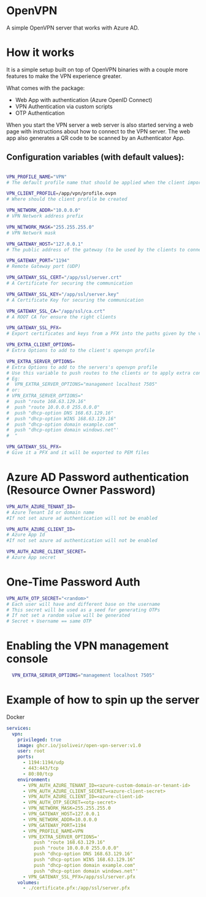 # OpenVPN

A simple OpenVPN server that works with Azure AD.

# How it works

It is a simple setup built on top of OpenVPN binaries with a couple more features to make the VPN experience greater.

What comes with the package:

* Web App with authentication (Azure OpenID Connect)
* VPN Authentication via custom scripts
* OTP Authentication

When you start the VPN server a web server is also started serving a web page with instructions about how to connect to the VPN server.
The web app also generates a QR code to be scanned by an Authenticator App.

## Configuration variables (with default values):

```bash

VPN_PROFILE_NAME="VPN"
# The default profile name that should be applied when the client imports the .ovpn

VPN_CLIENT_PROFILE=/app/vpn/profile.ovpn
# Where should the client profile be created

VPN_NETWORK_ADDR="10.0.0.0"
# VPN Network address prefix

VPN_NETWORK_MASK="255.255.255.0"
# VPN Network mask

VPN_GATEWAY_HOST="127.0.0.1"
# The public address of the gateway (to be used by the clients to connect)

VPN_GATEWAY_PORT="1194"
# Remote Gateway port (UDP)

VPN_GATEWAY_SSL_CERT="/app/ssl/server.crt"
# A Certificate for securing the communication

VPN_GATEWAY_SSL_KEY="/app/ssl/server.key"
# A Certificate Key for securing the communication

VPN_GATEWAY_SSL_CA="/app/ssl/ca.crt"
# A ROOT CA for ensure the right clients

VPN_GATEWAY_SSL_PFX=
# Export certificates and keys from a PFX into the paths given by the vars VPN_GATEWAY_SSL_*

VPN_EXTRA_CLIENT_OPTIONS=
# Extra Options to add to the client's openvpn profile

VPN_EXTRA_SERVER_OPTIONS=
# Extra Options to add to the servers's openvpn profile
# Use this variable to push routes to the clients or to apply extra configurations
# Eg:
#  VPN_EXTRA_SERVER_OPTIONS="management localhost 7505"
# or:
# VPN_EXTRA_SERVER_OPTIONS="
#  push "route 168.63.129.16"
#  push "route 10.0.0.0 255.0.0.0"
#  push "dhcp-option DNS 168.63.129.16"
#  push "dhcp-option WINS 168.63.129.16"
#  push "dhcp-option domain example.com"
#  push "dhcp-option domain windows.net"'    
#  "

VPN_GATEWAY_SSL_PFX=
# Give it a PFX and it will be exported to PEM files

```

# Azure AD Password authentication (Resource Owner Password)

```bash
VPN_AUTH_AZURE_TENANT_ID=
# Azure Tenant Id or domain name
#If not set azure ad authentication will not be enabled

VPN_AUTH_AZURE_CLIENT_ID=
# Azure App Id
#If not set azure ad authentication will not be enabled

VPN_AUTH_AZURE_CLIENT_SECRET=
# Azure App secret
```

# One-Time Password Auth

```bash
VPN_AUTH_OTP_SECRET="<random>"
# Each user will have and different base on the username
# This secret will be used as a seed for generating OTPs 
# If not set a random value will be generated
# Secret + Username == same OTP 

```

# Enabling the VPN management console

```bash
  VPN_EXTRA_SERVER_OPTIONS="management localhost 7505"
```

# Example of how to spin up the server

Docker
```yaml
services:
  vpn:
    privileged: true
    image: ghcr.io/jsoliveir/open-vpn-server:v1.0
    user: root
    ports:
      - 1194:1194/udp
      - 443:443/tcp
      - 80:80/tcp
    environment:
      - VPN_AUTH_AZURE_TENANT_ID=<azure-custom-domain-or-tenant-id>
      - VPN_AUTH_AZURE_CLIENT_SECRET=<azure-client-secret>
      - VPN_AUTH_AZURE_CLIENT_ID=<azure-client-id>
      - VPN_AUTH_OTP_SECRET=<otp-secret>
      - VPN_NETWORK_MASK=255.255.255.0
      - VPN_GATEWAY_HOST=127.0.0.1
      - VPN_NETWORK_ADDR=10.0.0.0
      - VPN_GATEWAY_PORT=1194
      - VPN_PROFILE_NAME=VPN
      - VPN_EXTRA_SERVER_OPTIONS='
          push "route 168.63.129.16"
          push "route 10.0.0.0 255.0.0.0"
          push "dhcp-option DNS 168.63.129.16"
          push "dhcp-option WINS 168.63.129.16"
          push "dhcp-option domain example.com"
          push "dhcp-option domain windows.net"'      
      - VPN_GATEWAY_SSL_PFX=/app/ssl/server.pfx
    volumes:
      - ./certificate.pfx:/app/ssl/server.pfx
```
